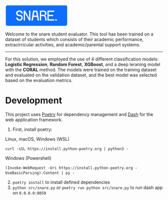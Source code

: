 <img src="./src/assets/snare.png" width="200" />

Welcome to the snare student evaluator. This tool has been trained on a dataset of students which consists of their academic performance, extracirricular activities, and academic/parental support systems.

---

For this solution, we employed the use of 4 different classification models: **Logistic Regression**, **Random Forest**, **XGBoost**, and a deep leraning model with the **CORAL** method. The models were trained on the training dataset and evaluated on the validation dataset, and the best model was selected based on the evaluation metrics.

# Development

This project uses [Poetry](https://python-poetry.org/) for dependency management and [Dash](https://dash.plotly.com/) for the web application framework.

1. First, install poetry:

Linux, macOS, Windows (WSL)
```
curl -sSL https://install.python-poetry.org | python3 -
```

Windows (Powershell)
```
(Invoke-WebRequest -Uri https://install.python-poetry.org -UseBasicParsing).Content | py -
```
2. `poetry install` to install defined dependencies
3. `python src/snare.py` or `poetry run python src/snare.py` to run dash app on `0.0.0.0:8050`
